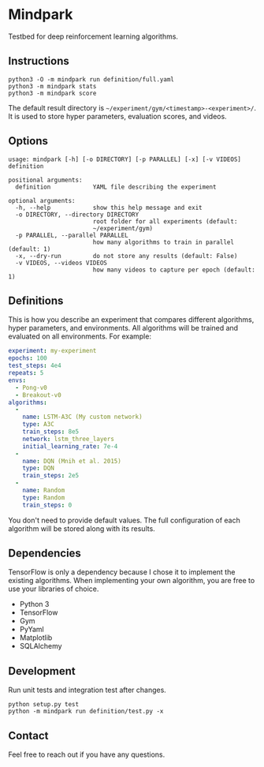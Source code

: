 Mindpark
========

Testbed for deep reinforcement learning algorithms.

## Instructions

```shell
python3 -O -m mindpark run definition/full.yaml
python3 -m mindpark stats
python3 -m mindpark score
```

The default result directory is `~/experiment/gym/<timestamp>-<experiment>/`.
It is used to store hyper parameters, evaluation scores, and videos.

## Options

```
usage: mindpark [-h] [-o DIRECTORY] [-p PARALLEL] [-x] [-v VIDEOS] definition

positional arguments:
  definition            YAML file describing the experiment

optional arguments:
  -h, --help            show this help message and exit
  -o DIRECTORY, --directory DIRECTORY
                        root folder for all experiments (default:
                        ~/experiment/gym)
  -p PARALLEL, --parallel PARALLEL
                        how many algorithms to train in parallel (default: 1)
  -x, --dry-run         do not store any results (default: False)
  -v VIDEOS, --videos VIDEOS
                        how many videos to capture per epoch (default: 1)
```

## Definitions

This is how you describe an experiment that compares different algorithms,
hyper parameters, and environments. All algorithms will be trained and
evaluated on all environments. For example:

```yaml
experiment: my-experiment
epochs: 100
test_steps: 4e4
repeats: 5
envs:
  - Pong-v0
  - Breakout-v0
algorithms:
  -
    name: LSTM-A3C (My custom network)
    type: A3C
    train_steps: 8e5
    network: lstm_three_layers
    initial_learning_rate: 7e-4
  -
    name: DQN (Mnih et al. 2015)
    type: DQN
    train_steps: 2e5
  -
    name: Random
    type: Random
    train_steps: 0
```

You don't need to provide default values. The full configuration of each
algorithm will be stored along with its results.

## Dependencies

TensorFlow is only a dependency because I chose it to implement the existing
algorithms. When implementing your own algorithm, you are free to use your
libraries of choice.

- Python 3
- TensorFlow
- Gym
- PyYaml
- Matplotlib
- SQLAlchemy

## Development

Run unit tests and integration test after changes.

```shell
python setup.py test
python -m mindpark run definition/test.py -x
```

## Contact

Feel free to reach out if you have any questions.
